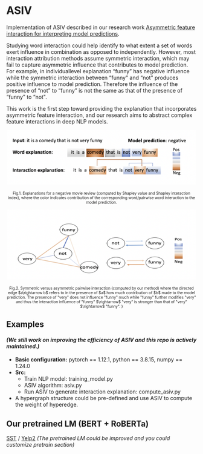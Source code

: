 # ASIV
Implementation of ASIV described in our research work [Asymmetric feature interaction for interpreting model predictions](https://arxiv.org/abs/2305.07224).

Studying word interaction could help identify to what extent a set of words exert influence in combination as opposed to independently. However, most interaction attribution methods assume symmetric interaction, which may fail to capture asymmetric influence that contributes to model prediction. For example, in individuallevel explanation “funny” has negative influence while the symmetric interaction between “funny"
and “not" produces positive influence to model prediction. Therefore the influence of the presence of “not” to “funny” is not the same as that of the presence of “funny” to “not". 

This work is the first step toward providing the explanation that incorporates asymmetric feature interaction, and our research aims to abstract complex feature interactions in deep NLP models.

 
 
 
<p align="center">
 <img  src="Figures/11.png" width="500" >
</p>
<p align="center"; style = "font-size:10px">
  Fig.1. Explanations for a negative movie review
(computed by Shapley value and Shapley interaction
index), where the color indicates contribution of the
corresponding word/pairwise word interaction to the
model prediction.
</p>
 
 
 
<p align="center">
 <img  src="Figures/22.png" width="500" >
</p>
<p align="center"; style = "font-size:10px">
  Fig.2. Symmetric versus asymmetric pairwise interaction (computed by our method) where the directed edge $a\rightarrow b$ refers to in the presence of $a$ how much contribution of $b$ made to the model prediction.  The presence of "very" does not influence "funny" much while "funny" further modifies "very" and thus the interaction influence of "funny" $\rightarrow$ "very" is stronger than that of "very" $\rightarrow$ "funny".
} 
</p>
 



## Examples 
#### _(We still work on improving the efficiency of ASIV and this repo is actively maintained.)_
* **Basic configuration:** pytorch == 1.12.1, python == 3.8.15, numpy == 1.24.0
* **Src:**  
  * Train NLP model: training_model.py
  * ASIV algorithm: asiv.py
  * Run ASIV to generate interaction explanation: compute_asiv.py
* A hypergraph structure could be pre-defined and use ASIV to compute the weight of hyperedge.


## Our pretrained LM (BERT + RoBERTa)
[SST](https://drive.google.com/drive/folders/1HDIUoIqkxACfSPcKHvlgz_m1IiucZMyX?usp=share_link) / [Yelp2](https://drive.google.com/drive/folders/1nZ9WOX6m7EsZGTZFeFZmc67N0pofUE20?usp=share_link)
_(The pretrained LM could be improved and you could customize pretrain section)_

